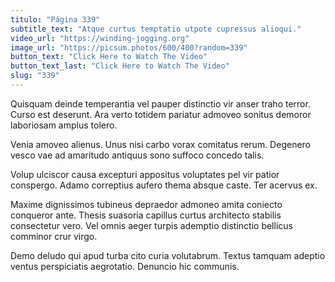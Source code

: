 ```yaml
---
titulo: "Página 339"
subtitle_text: "Atque curtus temptatio utpote cupressus alioqui."
video_url: "https://winding-jogging.org"
image_url: "https://picsum.photos/600/400?random=339"
button_text: "Click Here to Watch The Video"
button_text_last: "Click Here to Watch The Video"
slug: "339"
---
```


Quisquam deinde temperantia vel pauper distinctio vir anser traho terror. Curso est deserunt. Ara verto totidem pariatur admoveo sonitus demoror laboriosam amplus tolero.

Venia amoveo alienus. Unus nisi carbo vorax comitatus rerum. Degenero vesco vae ad amaritudo antiquus sono suffoco concedo talis.

Volup ulciscor causa excepturi appositus voluptates pel vir patior conspergo. Adamo correptius aufero thema absque caste. Ter acervus ex.

Maxime dignissimos tubineus depraedor admoneo amita coniecto conqueror ante. Thesis suasoria capillus curtus architecto stabilis consectetur vero. Vel omnis aeger turpis ademptio distinctio bellicus comminor crur virgo.

Demo deludo qui apud turba cito curia volutabrum. Textus tamquam adeptio ventus perspiciatis aegrotatio. Denuncio hic communis.

